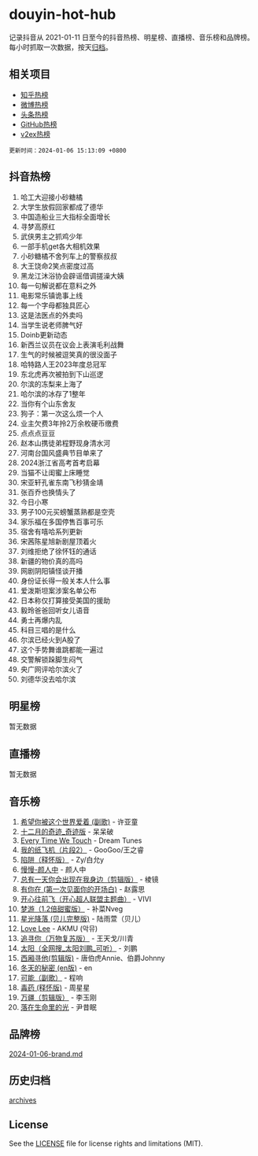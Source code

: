 # douyin-hot-hub

记录抖音从 2021-01-11 日至今的抖音热榜、明星榜、直播榜、音乐榜和品牌榜。每小时抓取一次数据，按天[归档](archives)。

## 相关项目

- [知乎热榜](https://github.com/lonnyzhang423/zhihu-hot-hub)
- [微博热榜](https://github.com/lonnyzhang423/weibo-hot-hub)
- [头条热榜](https://github.com/lonnyzhang423/toutiao-hot-hub)
- [GitHub热榜](https://github.com/lonnyzhang423/github-hot-hub)
- [v2ex热榜](https://github.com/lonnyzhang423/v2ex-hot-hub)


`更新时间：2024-01-06 15:13:09 +0800`

## 抖音热榜

1. 哈工大迎接小砂糖橘
1. 大学生放假回家都成了德华
1. 中国造船业三大指标全面增长
1. 寻梦高原红
1. 武侠男主之抓鸡少年
1. 一部手机get各大相机效果
1. 小砂糖橘不舍列车上的警察叔叔
1. 大王饶命2笑点密度过高
1. 黑龙江沐浴协会辟谣借调搓澡大姨
1. 每一句解说都在意料之外
1. 电影常乐镇诡事上线
1. 每一个字母都独具匠心
1. 这是法医点的外卖吗
1. 当学生说老师脾气好
1. Doinb更新动态
1. 新西兰议员在议会上表演毛利战舞
1. 生气的时候被逗笑真的很没面子
1. 哈特路人王2023年度总冠军
1. 东北虎再次被拍到下山巡逻
1. 尔滨的冻梨来上海了
1. 哈尔滨的冰存了1整年
1. 当你有个山东舍友
1. 狗子：第一次这么烦一个人
1. 业主欠费3年拎2万余枚硬币缴费
1. 点点点豆豆
1. 赵本山携徒弟程野现身清水河
1. 河南台国风盛典节目单来了
1. 2024浙江省高考首考启幕
1. 当猫不让闺蜜上床睡觉
1. 宋亚轩孔雀东南飞秒猜金靖
1. 张百乔也换情头了
1. 今日小寒
1. 男子100元买螃蟹蒸熟都是空壳
1. 家乐福在多国停售百事可乐
1. 宿舍有嘻哈系列更新
1. 宋茜陈星旭新剧屋顶着火
1. 刘维拒绝了徐怀钰的通话
1. 新疆的物价真的高吗
1. 网剧阴阳镇怪谈开播
1. 身份证长得一般关本人什么事
1. 爱泼斯坦案涉案名单公布
1. 日本称仅打算接受美国的援助
1. 毅玲爸爸回听女儿语音
1. 勇士再爆内乱
1. 科目三唱的是什么
1. 尔滨已经火到A股了
1. 这个手势舞谁跳都能一遍过
1. 交警解锁跺脚生闷气
1. 央广网评哈尔滨火了
1. 刘德华没去哈尔滨

## 明星榜

暂无数据

## 直播榜

暂无数据

## 音乐榜

1. [希望你被这个世界爱着 (副歌)](https://sf86-cdn-tos.douyinstatic.com/obj/tos-cn-ve-2774/oUHCmWQfZlE3QQBKBeD8rCFLpJzPgCpImhsxMt) - 许亚童
1. [十二月的奇迹_奇迹版](https://sf86-cdn-tos.douyinstatic.com/obj/tos-cn-ve-2774/oMslvA9FBzGMGHnyUuoiiUjtIAXfMz6tzwByW8) - 呆呆破
1. [Every Time We Touch](https://sf86-cdn-tos.douyinstatic.com/obj/tos-cn-ve-2774/ogN6lUKQeBBfEVhIOMikG1CcJjugxk1tztZyhP) - Dream Tunes
1. [我的纸飞机（片段2）](https://sf6-cdn-tos.douyinstatic.com/obj/tos-cn-ve-2774/oM2ZrKcg2CD5AeRB2gkeXOFB1IxAGJdZPazYHf) - GooGoo/王之睿
1. [陷阱（释怀版）](https://sf86-cdn-tos.douyinstatic.com/obj/tos-cn-ve-2774/oE8C21LeZrzKLDFfQYgMzx4GAIHageG5IzayY7) - Zy/白允y
1. [慢慢-颜人中](https://sf86-cdn-tos.douyinstatic.com/obj/tos-cn-ve-2774/ocjHNfBXdBxQNC8ZGAeoLMFTUgtBg8bkExunDC) - 颜人中
1. [总有一天你会出现在我身边（剪辑版）](https://sf86-cdn-tos.douyinstatic.com/obj/tos-cn-ve-2774/oMLsHwhWW7CYoAhoWB9EXUQIzNBsfAJxpAoxCU) - 棱镜
1. [有你在 (第一次见面你的开场白)](https://sf6-cdn-tos.douyinstatic.com/obj/tos-cn-ve-2774/oAthrQ3ClJBfI57uBoFEgNDYtNCZ0TSYQQfxQ0) - 赵露思
1. [开心往前飞（开心超人联盟主题曲）](https://sf86-cdn-tos.douyinstatic.com/obj/tos-cn-ve-2774/9d8fb7c82cf1421fb93a9fe925275e0a) - VIVI
1. [梦游（1.2倍甜蜜版）](https://sf86-cdn-tos.douyinstatic.com/obj/tos-cn-ve-2774/o4gyAUm8hwufoEABmwVIiQtHsFuGzAEEWtNMzo) - 补菜Nveg
1. [星光降落 (贝儿完整版)](https://sf86-cdn-tos.douyinstatic.com/obj/tos-cn-ve-2774/okwB9hAwyAtsFFkFBzAX1hOOfQuIoMNs0W2Mwr) - 陆雨萱（贝儿）
1. [Love Lee](https://sf86-cdn-tos.douyinstatic.com/obj/tos-cn-ve-2774/o05GbkJGbCBTdDnMtB0fwOYgkeZp23vrWQDQBS) - AKMU (악뮤)
1. [追寻你（万物复苏版）](https://sf6-cdn-tos.douyinstatic.com/obj/tos-cn-ve-2774/oYeAZJsbjIDit9APmBg8u6uDUQnHmoCf3gbo74) - 王天戈/川青
1. [太阳（全网搜_太阳刘鹏_可听）](https://sf3-cdn-tos.douyinstatic.com/obj/tos-cn-ve-2774/ogWbyIQnlBFImVbeDocRdCIYtBHlbJXgfZMvgz) - 刘鹏
1. [西厢寻他(剪辑版)](https://sf86-cdn-tos.douyinstatic.com/obj/tos-cn-ve-2774/oUsAVfAQKlRNxEv5qxvIB8o5qmIWUcXbzJKJhw) - 唐伯虎Annie、伯爵Johnny
1. [冬天的秘密 (en版)](https://sf86-cdn-tos.douyinstatic.com/obj/tos-cn-ve-2774/okIuMHDdzyf3FjGK4Lphe1vfHcQaPIHAg0Z4CR) - en
1. [可能（副歌）](https://sf6-cdn-tos.douyinstatic.com/obj/tos-cn-ve-2774/cde1731888894259b333569393c2fb51) - 程响
1. [毒药 (释怀版)](https://sf86-cdn-tos.douyinstatic.com/obj/tos-cn-ve-2774/oYILMEAzspdZBIzy4frJNB8ZHPHWAhiwowd4Ad) - 周星星
1. [万疆（剪辑版）](https://sf3-cdn-tos.douyinstatic.com/obj/tos-cn-ve-2774/ooG7oVgFlDTelKCjCsTTobQvbdtj1BBQXnfZd8) - 李玉刚
1. [落在生命里的光](https://sf86-cdn-tos.douyinstatic.com/obj/tos-cn-ve-2774/d9ffa8c090124ea58bb10df9b510c01d) - 尹昔眠

## 品牌榜

[2024-01-06-brand.md](archives/2024-01-06-brand.md)

## 历史归档

[archives](archives)

## License

See the [LICENSE](LICENSE) file for license rights and limitations (MIT).
